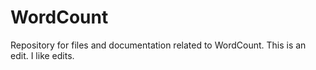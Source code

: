 # WordCount
Repository for files and documentation related to WordCount. This is an edit.
I like edits.
